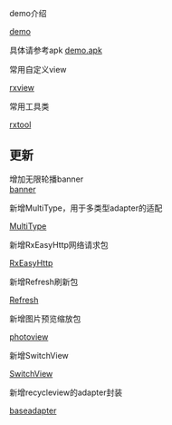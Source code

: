 demo介绍[demo](demo.md)具体请参考apk [demo.apk](demo.apk)常用自定义view[rxview](rxview/rxview.md)常用工具类[rxtool](rxtool/rxtool.md)## 更新增加无限轮播banner  [banner](Banner.md)新增MultiType，用于多类型adapter的适配[MultiType](multitype/MultiType.md)新增RxEasyHttp网络请求包[RxEasyHttp](rxeasyhttp/RxEasyHttp.md)新增Refresh刷新包[Refresh](refresh/Refresh.md)新增图片预览缩放包[photoview](photoview/photoview.md)新增SwitchView[SwitchView](switchview/switchview.md)新增recycleview的adapter封装[baseadapter](baseadapter/baseadapter.md)